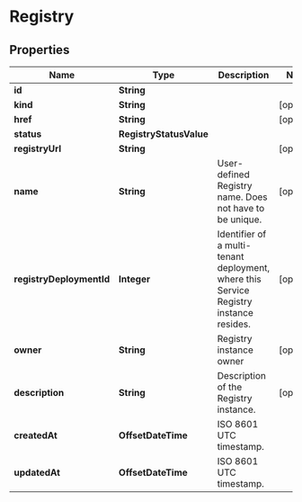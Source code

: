 

# Registry


## Properties

Name | Type | Description | Notes
------------ | ------------- | ------------- | -------------
**id** | **String** |  | 
**kind** | **String** |  |  [optional]
**href** | **String** |  |  [optional]
**status** | **RegistryStatusValue** |  | 
**registryUrl** | **String** |  |  [optional]
**name** | **String** | User-defined Registry name. Does not have to be unique. |  [optional]
**registryDeploymentId** | **Integer** | Identifier of a multi-tenant deployment, where this Service Registry instance resides. |  [optional]
**owner** | **String** | Registry instance owner |  [optional]
**description** | **String** | Description of the Registry instance. |  [optional]
**createdAt** | **OffsetDateTime** | ISO 8601 UTC timestamp. | 
**updatedAt** | **OffsetDateTime** | ISO 8601 UTC timestamp. | 



